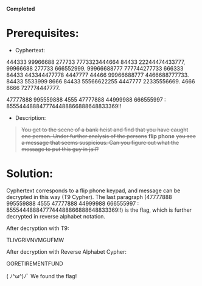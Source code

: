 **Completed**

# Prerequisites:
* Cyphertext:

444333 99966688 277733 7773323444664 84433 22244474433777, 99966688 277733 666552999. 99966688777 777744277733 666333 84433 443344477778 4447777 44466 99966688777 4466688777733. 84433 5533999 8666 84433 55566622255 4447777 22335556669. 4666 8666 727774447777.

47777888 995559888 4555 47777888 44999988 666555997 : 8555444888477744488866888648833369!!

* Description:
> ~~You get to the scene of a bank heist and find that you have caught one person. Under further analysis of the persons~~ **flip phone** ~~you see a message that seems suspicious. Can you figure out what the message to put this guy in jail?~~

# Solution:

Cyphertext corresponds to a flip phone keypad, and message can be decrypted in this way (T9 Cypher). The last paragraph (47777888 995559888 4555 47777888 44999988 666555997 : 8555444888477744488866888648833369!!) is the flag, which is further decrypted in reverse alphabet notation.

After decryption with T9:

TLIVGRIVNVMGUFMW

After decryption with Reverse Alphabet Cypher:

GORETIREMENTFUND

( ﾉ^ω^)ﾉﾟ We found the flag!

